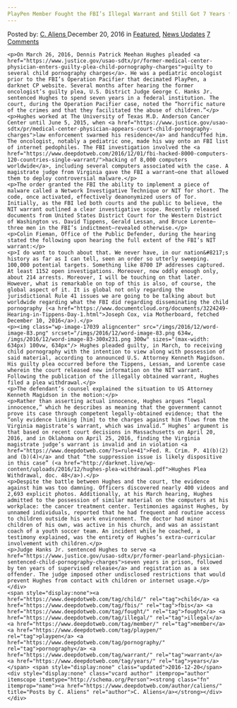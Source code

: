 ```yaml
---
PlayPen Member Fought the FBI’s Illegal Warrant and Still Got 7 Years for Child Pornography
---
```

<article class="post-listing post-17035 post type-post status-publish format-standard has-post-thumbnail hentry  tag-child tag-fbis tag-fought tag-illegal tag-member tag-playpen tag-pornography tag-warrant tag-years">
    <div class="post-inner">
        <span>Posted by: <a href="https://www.deepdotweb.com/author/caliens/" title="">C. Aliens </a></span>
    <span>December 20, 2016</span>
    <span>in <a href="https://www.deepdotweb.com/category/deepdot-news/" rel="category tag">Featured</a>, <a href="https://www.deepdotweb.com/category/news-updates/" rel="category tag">News Updates</a></span>
    <span><a href="https://www.deepdotweb.com/2016/12/20/playpen-member-fought-fbis-illegal-warrant-still-got-7-years-child-pornography/#comments">7 Comments</a></span>
    </p>
    <div class="clear"></div>
    
    <p>On March 26, 2016, Dennis Patrick Meehan Hughes pleaded <a href="https://www.justice.gov/usao-sdtx/pr/former-medical-center-physician-enters-guilty-plea-child-pornography-charges">guilty to several child pornography charges</a>. He was a pediatric oncologist prior to the FBI’s Operation Pacifier that decimated PlayPen, a darknet CP website. Several months after hearing the former oncologist’s guilty plea, U.S. District Judge George C. Hanks Jr. sentenced Hughes to spend seven years in a federal institution. The court, during the Operation Pacifier case, noted the “horrific nature of the crimes and that they facilitated the abuse of children.”</p>
    <p>Hughes worked at The University of Texas M.D. Anderson Cancer Center until June 5, 2015, when <a href="https://www.justice.gov/usao-sdtx/pr/medical-center-physician-appears-court-child-pornography-charges">law enforcement swarmed his residence</a> and handcuffed him. The oncologist, notably a pediatric one, made his way onto an FBI list of internet pedophiles. The FBI investigation involved the <a href="https://www.deepdotweb.com/2016/12/01/fbi-hacked-8000-computers-120-countries-single-warrant/">hacking of 8,000 computers worldwide</a>, including several computers associated with the case. A magistrate judge from Virginia gave the FBI a warrant—one that allowed them to deploy controversial malware.</p>
    <p>The order granted the FBI the ability to implement a piece of malware called a Network Investigative Technique or NIT for short. The code, once activated, effectively deanonymized users of Tor. Initially, as the FBI led both courts and the public to believe, the NIT warrant outlined a clear investigative scope. Recently released documents from United States District Court for the Western District of Washington vs. David Tippens, Gerald Lessan, and Bruce Lorente—three men in the FBI’s indictment—revealed otherwise.</p>
    <p>Colin Fieman, Office of the Public Defender, during the hearing stated the following upon hearing the full extent of the FBI’s NIT warrant:</p>
    <p>I do want to touch about that. We never have, in our nation&#8217;s history as far as I can tell, seen an order so utterly sweeping. 100,000 potential targets. Something like 8700 IP addresses captured. At least 1152 open investigations. Moreover, now oddly enough only, about 214 arrests. Moreover, I will be touching on that later. However, what is remarkable on top of this is also, of course, the global aspect of it. It is global not only regarding the jurisdictional Rule 41 issues we are going to be talking about but worldwide regarding what the FBI did regarding disseminating the child pornography (<a href="https://www.documentcloud.org/documents/3224249-Hearing-in-Tippens-Day-1.html">Joseph Cox, via Motherboard, fetched December 10, 2016</a>).</p>
    <p><img class="wp-image-17039 aligncenter" src="/imgs/2016/12/word-image-83.png" srcset="/imgs/2016/12/word-image-83.png 634w, /imgs/2016/12/word-image-83-300x231.png 300w" sizes="(max-width: 634px) 100vw, 634px"/> Hughes pleaded guilty, in March, to receiving child pornography with the intention to view along with possession of said material, according to announced U.S. Attorney Kenneth Magidson. His guilty plea occurred before the Tippens, Lessan, and Lorente case wherein the court released new information on the NIT warrant. Following the publication of the illegally obtained warrant, Hughes filed a plea withdrawal.</p>
    <p>The defendant’s counsel explained the situation to US Attorney Kenneth Magidson in the motion:</p>
    <p>Rather than asserting actual innocence, Hughes argues “legal innocence,” which he describes as meaning that the government cannot prove its case through competent legally-obtained evidence; that the “only evidence linking [him] to the charges against him flows from the Virginia magistrate’s warrant, which was invalid.” Hughes’ argument is that based on recent court decisions in Massachusetts on April 20, 2016, and in Oklahoma on April 25, 2016, finding the Virginia magistrate judge’s warrant is invalid and in violation <a href="https://www.deepdotweb.com/?s=rule+41">Fed. R. Crim. P. 41(b)(2) and (b)(4)</a> and that “the suppression issue is likely dispositive in this case” (<a href="http://darknet.live/wp-content/uploads/2016/12/hughes-plea-withdrawal.pdf">Hughes Plea Withdrawal, doc. 48</a>).</p>
    <p>Despite the battle between Hughes and the court, the evidence against him was too damning. Officers discovered nearly 400 videos and 2,693 explicit photos. Additionally, at his March hearing, Hughes admitted to the possession of similar material on the computers at his workplace: the cancer treatment center. Testimonies against Hughes, by unnamed individuals, reported that he had frequent and routine access to children outside his work environment. The doctor had minor children of his own, was active in his church, and was an assistant coach of a youth soccer team. An incident while he coached, a testimony explained, was the entirety of Hughes’s extra-curricular involvement with children.</p>
    <p>Judge Hanks Jr. sentenced Hughes to serve <a href="https://www.justice.gov/usao-sdtx/pr/former-pearland-physician-sentenced-child-pornography-charges">seven years in prison, followed by ten years of supervised release</a> and registration as a sex offender. The judge imposed other undisclosed restrictions that would prevent Hughes from contact with children or internet usage.</p>
    </div>
    <span style="display:none"><a href="https://www.deepdotweb.com/tag/child/" rel="tag">child</a> <a href="https://www.deepdotweb.com/tag/fbis/" rel="tag">fbis</a> <a href="https://www.deepdotweb.com/tag/fought/" rel="tag">fought</a> <a href="https://www.deepdotweb.com/tag/illegal/" rel="tag">illegal</a> <a href="https://www.deepdotweb.com/tag/member/" rel="tag">member</a> <a href="https://www.deepdotweb.com/tag/playpen/" rel="tag">playpen</a> <a href="https://www.deepdotweb.com/tag/pornography/" rel="tag">pornography</a> <a href="https://www.deepdotweb.com/tag/warrant/" rel="tag">warrant</a> <a href="https://www.deepdotweb.com/tag/years/" rel="tag">years</a></span> <span style="display:none" class="updated">2016-12-20</span>
    <div style="display:none" class="vcard author" itemprop="author" itemscope itemtype="http://schema.org/Person"><strong class="fn" itemprop="name"><a href="https://www.deepdotweb.com/author/caliens/" title="Posts by C. Aliens" rel="author">C. Aliens</a></strong></div>
    </div>
</article>

